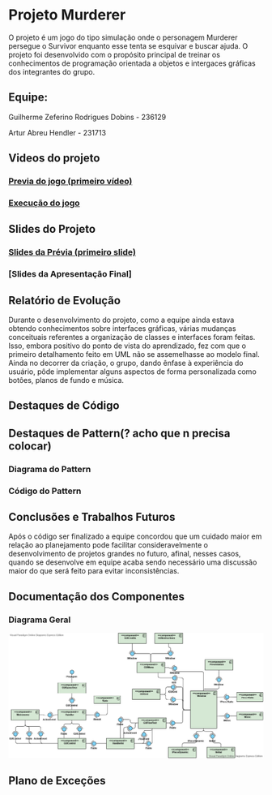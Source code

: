 # Projeto Murderer
O projeto é um jogo do tipo simulação onde o personagem Murderer persegue o Survivor enquanto esse tenta se esquivar e buscar ajuda. O projeto foi desenvolvido com o propósito principal de treinar os conhecimentos de programação orientada a objetos e intergaces gráficas dos integrantes do grupo.

## Equipe:
<p> Guilherme Zeferino Rodrigues Dobins - 236129
<p> Artur Abreu Hendler - 231713 
  
## Videos do projeto
### [Previa do jogo (primeiro vídeo)](https://drive.google.com/file/d/1y4wc81bDpK_LgzoWiO0ZwD6kmjrHN7W8/view?usp=sharing)
### [Execução do jogo](https://drive.google.com/file/d/1szSMcByPCPwFA_lCWE14E02bafu4CwGE/view?usp=sharing)

## Slides do Projeto
### [Slides da Prévia (primeiro slide)](https://docs.google.com/presentation/d/1pCGv_wNoytKBnk53aXQAfj_TzJ8oRLM61EuP9PZzEOQ/edit?ts=5ec3fd09#slide=id.g858dc2d46b_0_18)
### [Slides da Apresentação Final]

## Relatório de Evolução
Durante o desenvolvimento do projeto, como a equipe ainda estava obtendo conhecimentos sobre interfaces gráficas, várias mudanças conceituais referentes a organização de classes e interfaces foram feitas. Isso, embora positivo do ponto de vista do aprendizado, fez com que o primeiro detalhamento feito em UML não se assemelhasse ao modelo final. Ainda no decorrer da criação, o grupo, dando ênfase à experiência do usuário, pôde implementar alguns aspectos de forma personalizada como botôes, planos de fundo e música.
## Destaques de Código

## Destaques de Pattern(? acho que n precisa colocar)
### Diagrama do Pattern
### Código do Pattern

## Conclusões e Trabalhos Futuros
Após o código ser finalizado a equipe concordou que um cuidado maior em relação ao planejamento pode facilitar consideravelmente o desenvolvimento de projetos grandes no futuro, afinal, nesses casos, quando se desenvolve em equipe acaba sendo necessário uma discussão maior do que será feito para evitar inconsistências.
## Documentação dos Componentes
### Diagrama Geral
![](ReadMeImages/diagramaGeral2.jpg)


## Plano de Exceções
